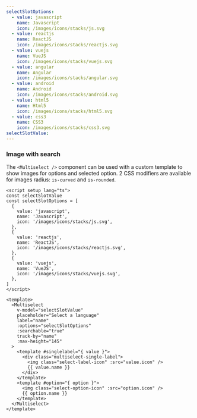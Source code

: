 ```yaml
---
selectSlotOptions:
  - value: javascript
    name: Javascript
    icon: /images/icons/stacks/js.svg
  - value: reactjs
    name: ReactJS
    icon: /images/icons/stacks/reactjs.svg
  - value: vuejs
    name: VueJS
    icon: /images/icons/stacks/vuejs.svg
  - value: angular
    name: Angular
    icon: /images/icons/stacks/angular.svg
  - value: android
    name: Android
    icon: /images/icons/stacks/android.svg
  - value: html5
    name: Html5
    icon: /images/icons/stacks/html5.svg
  - value: css3
    name: CSS3
    icon: /images/icons/stacks/css3.svg
selectSlotValue:
---
```


### Image with search

The `<Multiselect />` component can be used with a custom template to show
images for options and selected option. 2 CSS modifiers are available for
images radius: `is-curved` and `is-rounded`.

<!--code-->

```vue
<script setup lang="ts">
const selectSlotValue
const selectSlotOptions = [
  {
    value: 'javascript',
    name: 'Javascript',
    icon: '/images/icons/stacks/js.svg',
  },
  {
    value: 'reactjs',
    name: 'ReactJS',
    icon: '/images/icons/stacks/reactjs.svg',
  },
  {
    value: 'vuejs',
    name: 'VueJS',
    icon: '/images/icons/stacks/vuejs.svg',
  },
]
</script>

<template>
  <Multiselect
    v-model="selectSlotValue"
    placeholder="Select a language"
    label="name"
    :options="selectSlotOptions"
    :searchable="true"
    track-by="name"
    :max-height="145"
  >
    <template #singlelabel="{ value }">
      <div class="multiselect-single-label">
        <img class="select-label-icon" :src="value.icon" />
        {{ value.name }}
      </div>
    </template>
    <template #option="{ option }">
      <img class="select-option-icon" :src="option.icon" />
      {{ option.name }}
    </template>
  </Multiselect>
</template>
```

<!--/code-->

<!--example-->

<div class="columns">
  <div class="column is-4">
    <VField class="is-image-select">
      <VControl>
        <Multiselect
          v-model="frontmatter.selectSlotValue"
          placeholder="Select a language"
          label="name"
          :options="frontmatter.selectSlotOptions"
          :searchable="true"
          trackBy="name"
          :maxHeight="145"
        >
          <template v-slot:singlelabel="{ value }">
            <div class="multiselect-single-label">
              <img class="select-label-icon" :src="value.icon" /> 
              <span class="select-label-text">
                {{ value.name }}
              </span>
            </div>
          </template>
          <template v-slot:option="{ option }">
            <img class="select-option-icon" :src="option.icon" /> 
            <span class="select-option-text">
              {{ option.name }}
            </span>  
          </template>
        </Multiselect>
      </VControl>
    </VField>
  </div>
  <div class="column is-4">
    <VField class="is-image-select is-curved-select">
      <VControl>
        <Multiselect
          v-model="frontmatter.selectSlotValue"
          placeholder="Select a language"
          label="name"
          :options="frontmatter.selectSlotOptions"
          :searchable="true"
          trackBy="name"
          :maxHeight="145"
        >
          <template v-slot:singlelabel="{ value }">
            <div class="multiselect-single-label">
              <img class="select-label-icon is-curved" :src="value.icon" /> 
              <span class="select-label-text">
                {{ value.name }}
              </span>
            </div>
          </template>
          <template v-slot:option="{ option }">
            <img class="select-option-icon is-curved" :src="option.icon" /> 
            <span class="select-option-text">
              {{ option.name }}
            </span>  
          </template>
        </Multiselect>
      </VControl>
    </VField>
  </div>
  <div class="column is-4">
    <VField class="is-image-select is-rounded-select">
      <VControl>
        <Multiselect
          v-model="frontmatter.selectSlotValue"
          placeholder="Select a language"
          label="name"
          :options="frontmatter.selectSlotOptions"
          :searchable="true"
          trackBy="name"
          :maxHeight="145"
        >
          <template v-slot:singlelabel="{ value }">
            <div class="multiselect-single-label">
              <img class="select-label-icon is-rounded" :src="value.icon" />
              <span class="select-label-text">
                {{ value.name }}
              </span>
            </div>
          </template>
          <template v-slot:option="{ option }">
            <img class="select-option-icon is-rounded" :src="option.icon" />
            <span class="select-option-text">
              {{ option.name }}
            </span>  
          </template>
        </Multiselect>
      </VControl>
    </VField>
  </div>
</div>

<!--/example-->
